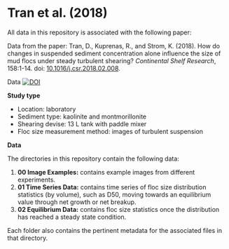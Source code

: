 # Tran et al. (2018)

All data in this repository is associated with the following paper:

Data from the paper: Tran, D., Kuprenas, R., and Strom, K. (2018). How do changes in suspended sediment concentration alone influence the size of mud flocs under steady turbulent shearing? *Continental Shelf Research*, 158:1-14. doi: [10.1016/j.csr.2018.02.008](https://doi.org/10.1016/j.csr.2018.02.008).

Data [![DOI](https://zenodo.org/badge/125114572.svg)](https://zenodo.org/badge/latestdoi/125114572)

__Study type__
- Location: laboratory
- Sediment type: kaolinite and montmorillonite
- Shearing devise: 13 L tank with paddle mixer
- Floc size measurement method: images of turbulent suspension

__Data__

The directories in this repository contain the following data:
1. __00 Image Examples:__ contains example images from different experiments.
2. __01 Time Series Data:__ contains time series of floc size distribution statistics (by volume), such as D50, moving towards an equilibrium value through net growth or net breakup.
3. __02 Equilibrium Data:__ contains floc size statistics once the distribution has reached a steady state condition.

Each folder also contains the pertinent metadata for the associated files in that directory.
